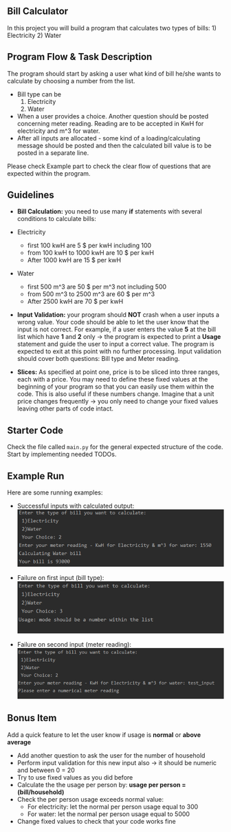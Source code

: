## Bill Calculator
In this project you will build a program that calculates two types of bills: 1) Electricity 2) Water

## Program Flow & Task Description
The program should start by asking a user what kind of bill he/she wants to calculate by choosing a number from the list.
- Bill type can be
    1. Electricity
    2. Water
- When a user provides a choice. Another question should be posted concerning meter reading. Reading are to be accepted in KwH for electricity and m^3 for water.
- After all inputs are allocated - some kind of a loading/calculating message should be posted and then the calculated bill value is to be posted in a separate line.

Please check Example part to check the clear flow of questions that are expected within the program.

## Guidelines
- **Bill Calculation:** you need to use many __if__ statements with several conditions to calculate bills:
- Electricity
    - first 100 kwH are 5 $ per kwH including 100
    - from 100 kwH to 1000 kwH are 10 $ per kwH
    - After 1000 kwH are 15 $ per kwH
- Water
    - first 500 m^3 are 50 $ per m^3 not including 500
    - from 500 m^3 to 2500 m^3 are 60 $ per m^3
    - After 2500 kwH are 70 $ per kwH
    
- **Input Validation:** your program should **NOT** crash when a user inputs a wrong value. Your code should be able to let the user know that the input is not correct.
For example, if a user enters the value __5__ at the bill list which have __1__ and __2__ only -> the program is expected to print a **Usage** statement and guide the user to input a correct value. The program is expected to exit at this point with no further processing.
Input validation should cover both questions: Bill type and Meter reading.

- **Slices:** As specified at point one, price is to be sliced into three ranges, each with a price. You may need to define these fixed values at the beginning of your program so that you can easily use them within the code.
This is also useful if these numbers change. Imagine that a unit price changes frequently -> you only need to change your fixed values leaving other parts of code intact.

## Starter Code
Check the file called `main.py` for the general expected structure of the code. Start by implementing needed TODOs.

## Example Run
Here are some running examples:
- Successful inputs with calculated output: ![image](assets/success_run.PNG)

- Failure on first input (bill type):       ![image](assets/failure_input_1.PNG)

- Failure on second input (meter reading): ![image](assets/failure_input_2.PNG)

## Bonus Item 
Add a quick feature to let the user know if usage is **normal** or **above average**
 - Add another question to ask the user for the number of household
 - Perform input validation for this new input also -> it should be numeric and between 0 = 20
 - Try to use fixed values as you did before
 - Calculate the the usage per person by: __usage per person = (bill/household)__
 - Check the per person usage exceeds normal value:
    - For electricity: let the normal per person usage equal to 300
    - For water: let the normal per person usage equal to 5000
 - Change fixed values to check that your code works fine